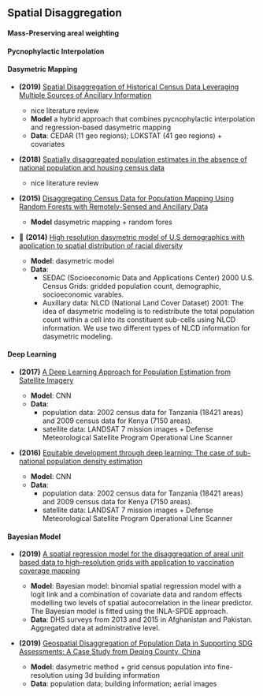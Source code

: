 ## Spatial Disaggregation

#### Mass-Preserving areal weighting

#### Pycnophylactic Interpolation 

#### Dasymetric Mapping
- **(2019)** [Spatial Disaggregation of Historical Census Data Leveraging Multiple Sources of Ancillary Information](https://www.mdpi.com/2220-9964/8/8/327)
  - nice literature review
  - **Model** a hybrid approach that combines pycnophylactic interpolation and regression-based dasymetric mapping
  - **Data**: CEDAR (11 geo regions); LOKSTAT (41 geo regions) + covariates

- **(2018)** [Spatially disaggregated population estimates in the absence of national population and housing census data](https://www.pnas.org/doi/pdf/10.1073/pnas.1715305115)
  - nice literature review

- **(2015)** [Disaggregating Census Data for Population Mapping Using Random Forests with Remotely-Sensed and Ancillary Data](https://journals.plos.org/plosone/article?id=10.1371/journal.pone.0107042)
  - **Model** dasymetric mapping + random fores

- :tada: **(2014)** [High resolution dasymetric model of U.S demographics with application to spatial distribution of racial diversity](https://www.sciencedirect.com/science/article/pii/S014362281400157X)
  - **Model**: dasymetric model
  - **Data**: 
    - SEDAC (Socioeconomic Data and Applications Center) 2000 U.S. Census Grids: gridded population count, demographic, socioeconomic varables.
    - Auxillary data: NLCD (National Land Cover Dataset) 2001: The idea of dasymetric modeling is to redistribute the total population count within a cell into its constituent sub-cells using NLCD information. We use two different types of NLCD information for dasymetric modeling.

#### Deep Learning
- **(2017)** [A Deep Learning Approach for Population Estimation from Satellite Imagery](https://dl.acm.org/doi/10.1145/3149858.3149863)
  - **Model**: CNN
  - **Data**: 
    - population data: 2002 census data for Tanzania (18421 areas) and 2009 census data for Kenya (7150 areas).
    - satellite data: LANDSAT 7 mission images + Defense Meteorological Satellite Program Operational Line Scanner

- **(2016)** [Equitable development through deep learning: The case of sub-national population density estimation](https://dl.acm.org/doi/10.1145/3001913.3001921)
  - **Model**: CNN
  - **Data**: 
    - population data: 2002 census data for Tanzania (18421 areas) and 2009 census data for Kenya (7150 areas).
    - satellite data: LANDSAT 7 mission images + Defense Meteorological Satellite Program Operational Line Scanner

#### Bayesian Model
- **(2019)** [A spatial regression model for the disaggregation of areal unit based data to high-resolution grids with application to vaccination coverage mapping](https://journals.sagepub.com/doi/full/10.1177/0962280218797362)
  - **Model**: Bayesian model: binomial spatial regression model with a logit link and a combination of covariate data and random effects modelling two levels of spatial autocorrelation in the linear predictor. The Bayesian model is fitted using the INLA-SPDE approach.
  - **Data**: DHS surveys from 2013 and 2015 in Afghanistan and Pakistan. Aggregated data at administrative level. 

- **(2019)** [Geospatial Disaggregation of Population Data in Supporting SDG Assessments: A Case Study from Deqing County, China](https://www.mdpi.com/2220-9964/8/8/356)
  - **Model**: dasymetric method + grid census population into fine-resolution using 3d building information
  - **Data**: population data; building information; aerial images
